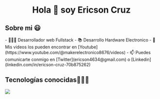 <h1 align="center">Hola 👋  soy Ericson Cruz</h1>

<h2>Sobre mi 😃</h2>

<p align="left">
- 👨🏿‍💻 Desarrollador web Fullstack
- 📚 Desarrollo Hardware Electronico
- 📢 Mis videos los pueden encontrar en [Youtube](https://www.youtube.com/@makerelectronico8676/videos)
- 📫 Puedes comunicarte conmigo en [Twitter](ericson4634@gmail.com) o [Linkedin](linkedin.com/in/ericson-cruz-70b875262)
</p>

<h2 >Tecnologías conocidas👨🏻‍💻</h2>
<!--tech stack icons-->
<p align="left">
  <a href="https://skillicons.dev">
    <img src="https://skillicons.dev/icons?i=androidstudio,c,cs,cpp,java,php,dart,flutter,py,dotnet,css,html,js,nodejs,mysql,sqlite,firebase,gtk,git,github,docker,materialui,postman,eclipse,vscode,bash,linux,ai,ps&perline=12" />
  </a>
</p>
<br>
